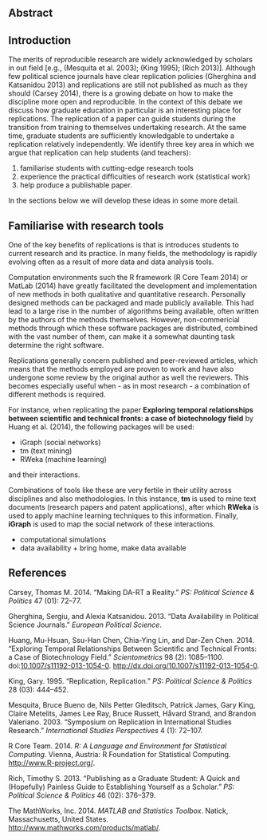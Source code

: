 Abstract
--------

Introduction
------------

The merits of reproducible research are widely acknowledged by scholars
in out field [e.g., (Mesquita et al. 2003); (King 1995); (Rich 2013)].
Although few political science journals have clear replication policies
(Gherghina and Katsanidou 2013) and replications are still not published
as much as they should (Carsey 2014), there is a growing debate on how
to make the discipline more open and reproducible. In the context of
this debate we discuss how graduate education in particular is an
interesting place for replications. The replication of a paper can guide
students during the transition from training to themselves undertaking
research. At the same time, graduate students are sufficiently
knowledgable to undertake a replication relatively independently. We
identify three key area in which we argue that replication can help
students (and teachers):

1.  familiarise students with cutting-edge research tools
2.  experience the practical difficulties of research work (statistical
    work)
3.  help produce a publishable paper.

In the sections below we will develop these ideas in some more detail.

Familiarise with research tools
-------------------------------

One of the key benefits of replications is that is introduces students
to current research and its practice. In many fields, the methodology is
rapidly evolving often as a result of more data and data analysis tools.

Computation environments such the R framework (R Core Team 2014) or
MatLab (2014) have greatly facilitated the development and
implementation of new methods in both qualitative and quantitative
research. Personally designed methods can be packaged and made publicly
available. This had lead to a large rise in the number of algorithms
being available, often written by the authors of the methods themselves.
However, non-commericial methods through which these software packages
are distributed, combined with the vast number of them, can make it a
somewhat daunting task determine the right software.

Replications generally concern published and peer-reviewed articles,
which means that the methods employed are proven to work and have also
undergone some review by the original author as well the reviewers. This
becomes especially useful when - as in most research - a combination of
different methods is required.

For instance, when replicating the paper **Exploring temporal
relationships between scientific and technical fronts: a case of
biotechnology field** by Huang et al. (2014), the following packages
will be used:

-   iGraph (social networks)
-   tm (text mining)
-   RWeka (machine learning)

and their interactions.

Combinations of tools like these are very fertile in their utility
across disciplines and also methodologies. In this instance, **tm** is
used to mine text documents (research papers and patent applications),
after which **RWeka** is used to apply machine learning techniques to
this information. Finally, **iGraph** is used to map the social network
of these interactions.

-   computational simulations
-   data availability + bring home, make data available

References
----------

Carsey, Thomas M. 2014. “Making DA-RT a Reality.” *PS: Political Science
& Politics* 47 (01): 72–77.

Gherghina, Sergiu, and Alexia Katsanidou. 2013. “Data Availability in
Political Science Journals.” *European Political Science*.

Huang, Mu-Hsuan, Ssu-Han Chen, Chia-Ying Lin, and Dar-Zen Chen. 2014.
“Exploring Temporal Relationships Between Scientific and Technical
Fronts: a Case of Biotechnology Field.” *Scientometrics* 98 (2):
1085–1100.
doi:[10.1007/s11192-013-1054-0](http://dx.doi.org/10.1007/s11192-013-1054-0).
<http://dx.doi.org/10.1007/s11192-013-1054-0>.

King, Gary. 1995. “Replication, Replication.” *PS: Political Science &
Politics* 28 (03): 444–452.

Mesquita, Bruce Bueno de, Nils Petter Gleditsch, Patrick James, Gary
King, Claire Metelits, James Lee Ray, Bruce Russett, Håvard Strand, and
Brandon Valeriano. 2003. “Symposium on Replication in International
Studies Research.” *International Studies Perspectives* 4 (1): 72–107.

R Core Team. 2014. *R: A Language and Environment for Statistical
Computing*. Vienna, Austria: R Foundation for Statistical Computing.
<http://www.R-project.org/>.

Rich, Timothy S. 2013. “Publishing as a Graduate Student: A Quick and
(Hopefully) Painless Guide to Establishing Yourself as a Scholar.” *PS:
Political Science & Politics* 46 (02): 376–379.

The MathWorks, Inc. 2014. *MATLAB and Statistics Toolbox*. Natick,
Massachusetts, United States.
<http://www.mathworks.com/products/matlab/>.
